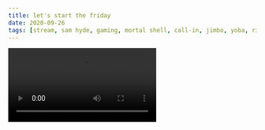 ```yaml
---
title: let's start the friday
date: 2020-09-26
tags: [stream, sam hyde, gaming, mortal shell, call-in, jimbo, yoba, riot]
---
```

<video class="js-player" playsinline controls data-poster="https://archive.org/download/shalit_archive/shalit_archive.thumbs/let%27s%20start%20the%20friday%202020-09-26%2000_24_002774.jpg">
  <source src="https://archive.org/download/shalit_archive/let%27s%20start%20the%20friday%202020-09-26%2000_24.ia.mp4" type="video/mp4" size="1080"/>
</video>
